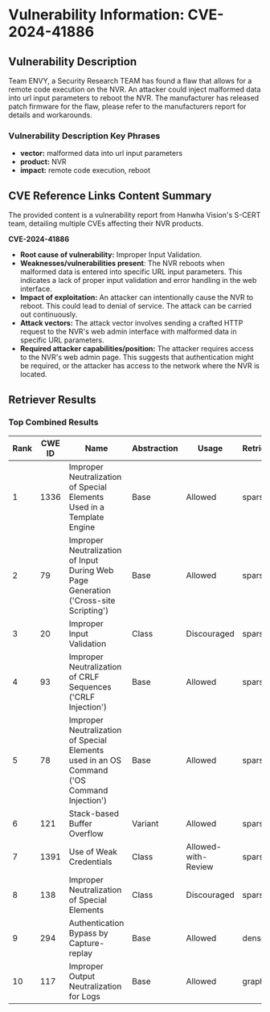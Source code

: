 # Vulnerability Information: CVE-2024-41886

## Vulnerability Description
Team ENVY, a Security Research TEAM has found a flaw that allows for a remote code execution on the NVR. An attacker could inject malformed data into url input parameters to reboot the NVR. The manufacturer has released patch firmware for the flaw, please refer to the manufacturers report for details and workarounds.

### Vulnerability Description Key Phrases
- **vector:** malformed data into url input parameters
- **product:** NVR
- **impact:** remote code execution, reboot

## CVE Reference Links Content Summary
The provided content is a vulnerability report from Hanwha Vision's S-CERT team, detailing multiple CVEs affecting their NVR products.

**CVE-2024-41886**

*   **Root cause of vulnerability:** Improper Input Validation.
*   **Weaknesses/vulnerabilities present**: The NVR reboots when malformed data is entered into specific URL input parameters. This indicates a lack of proper input validation and error handling in the web interface.
*   **Impact of exploitation:** An attacker can intentionally cause the NVR to reboot. This could lead to denial of service. The attack can be carried out continuously.
*   **Attack vectors:** The attack vector involves sending a crafted HTTP request to the NVR's web admin interface with malformed data in specific URL parameters.
*   **Required attacker capabilities/position:** The attacker requires access to the NVR's web admin page. This suggests that authentication might be required, or the attacker has access to the network where the NVR is located.

## Retriever Results

### Top Combined Results

| Rank | CWE ID | Name | Abstraction | Usage  | Retrievers | Individual Scores |
|------|--------|------|-------------|-------|------------|-------------------|
| 1 | 1336 | Improper Neutralization of Special Elements Used in a Template Engine | Base | Allowed | sparse | 0.094 |
| 2 | 79 | Improper Neutralization of Input During Web Page Generation ('Cross-site Scripting') | Base | Allowed | sparse | 0.092 |
| 3 | 20 | Improper Input Validation | Class | Discouraged | sparse | 0.090 |
| 4 | 93 | Improper Neutralization of CRLF Sequences ('CRLF Injection') | Base | Allowed | sparse | 0.090 |
| 5 | 78 | Improper Neutralization of Special Elements used in an OS Command ('OS Command Injection') | Base | Allowed | sparse | 0.090 |
| 6 | 121 | Stack-based Buffer Overflow | Variant | Allowed | sparse | 0.088 |
| 7 | 1391 | Use of Weak Credentials | Class | Allowed-with-Review | sparse | 0.088 |
| 8 | 138 | Improper Neutralization of Special Elements | Class | Discouraged | sparse | 0.087 |
| 9 | 294 | Authentication Bypass by Capture-replay | Base | Allowed | dense | 0.542 |
| 10 | 117 | Improper Output Neutralization for Logs | Base | Allowed | graph | 0.003 |

